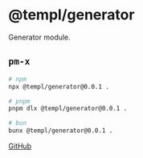 # @templ/generator

Generator module.

## `pm-x`

<!-- automd:pm-x args=. -->

```sh
# npm
npx @templ/generator@0.0.1 .

# pnpm
pnpm dlx @templ/generator@0.0.1 .

# bun
bunx @templ/generator@0.0.1 .
```

<!-- /automd -->

[GitHub](https://github.com/rjoydip/templ/tree/main/generator)
